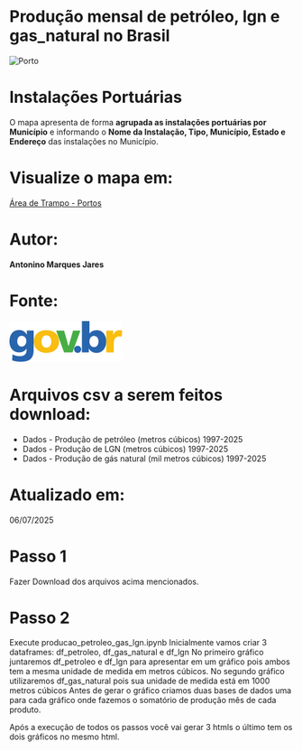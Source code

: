 # Produção mensal de petróleo, lgn e gas_natural no Brasil

![Porto](plataforma_de_petróleo.jpg)

# Instalações Portuárias
O mapa apresenta de forma **agrupada as instalações portuárias por Município** e informando o **Nome da Instalação, Tipo, Município, Estado e Endereço** das instalações no Município.

# Visualize o mapa em:
[Área de Trampo - Portos](https://www.areadetrampo.com.br/producao-mensal-de-petroleo-lgn-e-gas-natural-no-brasil/)

# Autor:

**Antonino Marques Jares**

# Fonte:
[![GOVBR](govbr.webp)](https://dados.gov.br/dados/conjuntos-dados/producao-de-petroleo-e-gas-natural-por-estado-e-localizacao)

# Arquivos csv a serem feitos download:

- Dados - Produção de petróleo (metros cúbicos) 1997-2025
- Dados - Produção de LGN (metros cúbicos) 1997-2025
- Dados - Produção de gás natural (mil metros cúbicos) 1997-2025

# Atualizado em:

06/07/2025

# Passo 1
Fazer Download dos arquivos acima mencionados.

# Passo 2
Execute producao_petroleo_gas_lgn.ipynb
Inicialmente vamos criar 3 dataframes: df_petroleo, df_gas_natural e df_lgn
No primeiro gráfico juntaremos df_petroleo e df_lgn para apresentar em um gráfico pois ambos tem a mesma unidade de medida em metros cúbicos.
No segundo gráfico utilizaremos df_gas_natural pois sua unidade de medida está em 1000 metros cúbicos
Antes de gerar o gráfico criamos duas bases de dados uma para cada gráfico onde fazemos o somatório de produção mês de cada produto.

Após a execução de todos os passos você vai gerar 3 htmls o último tem os dois gráficos no mesmo html.




